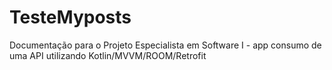 # TesteMyposts
Documentação para o Projeto Especialista em Software I - app consumo de uma API utilizando Kotlin/MVVM/ROOM/Retrofit 
